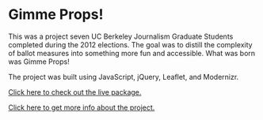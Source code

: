 Gimme Props!
==========

This was a project seven UC Berkeley Journalism Graduate Students completed during the 2012 elections. The goal was to distill the complexity of ballot measures into something more fun and accessible. What was born was Gimme Props!

The project was built using JavaScript, jQuery, Leaflet, and Modernizr.  

<a href="http://gimmeprops.us">Click here to check out the live package.<a>

<a href="http://gimmeprops.us/about.html">Click here to get more info about the project.<a>
